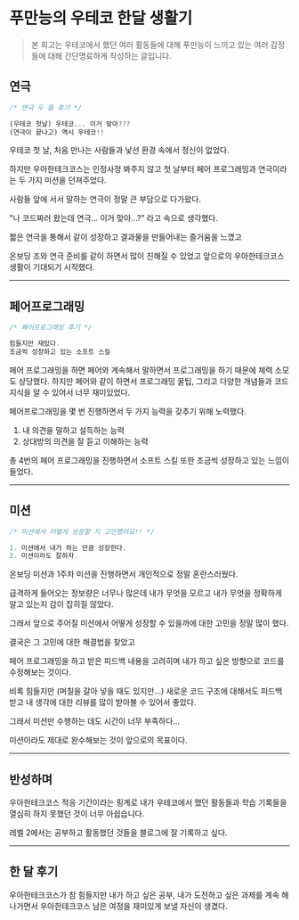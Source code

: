 # 푸만능의 우테코 한달 생활기

> 본 회고는 우테코에서 했던 여러 활동들에 대해 푸만능이 느끼고 있는 여러 감정들에 대해 간단명료하게 작성하는 글입니다.

## 연극

```javascript
/* 연극 두 줄 후기 */

(우테코 첫날) 우테코... 이거 맞아???
(연극이 끝나고) 역시 우테코!!
```

우테코 첫 날, 처음 만나는 사람들과 낯선 환경 속에서 정신이 없었다.

하지만 우아한테크코스는 인정사정 봐주지 않고 첫 날부터 페어 프로그래밍과 연극이라는 두 가지 미션을 던져주었다.

사람들 앞에 서서 말하는 연극이 정말 큰 부담으로 다가왔다.

"나 코드짜러 왔는데 연극... 이거 맞아...?" 라고 속으로 생각했다.

짧은 연극을 통해서 같이 성장하고 결과물을 만들어내는 즐거움을 느꼈고

온보딩 조와 연극 준비를 같이 하면서 많이 친해질 수 있었고 앞으로의 우아한테크코스 생활이 기대되기 시작했다.

---

## 페어프로그래밍

```javascript
/* 페어프로그래밍 후기 */

힘들지만 재밌다.
조금씩 성장하고 있는 소프트 스킬
```

페어 프로그래밍을 하면 페어와 계속해서 말하면서 프로그래밍을 하기 때문에 체력 소모도 상당했다.
하지만 페어와 같이 하면서 프로그래밍 꿀팁, 그리고 다양한 개념들과 코드 지식을 알 수 있어서 너무 재미있었다.

페어프로그래밍을 몇 번 진행하면서 두 가지 능력을 갖추기 위해 노력했다.

1. 내 의견을 말하고 설득하는 능력
2. 상대방의 의견을 잘 듣고 이해하는 능력

총 4번의 페어 프로그래밍을 진행하면서 소프트 스킬 또한 조금씩 성장하고 있는 느낌이 들었다.

---

## 미션

```javascript
/* 미션에서 어떻게 성장할 지 고민했어요!! */

1. 미션에서 내가 하는 만큼 성장한다.
2. 미션이라도 잘하자.
```

온보딩 미션과 1주차 미션을 진행하면서 개인적으로 정말 혼란스러웠다.

급격하게 들어오는 정보량은 너무나 많은데 내가 무엇을 모르고 내가 무엇을 정확하게 알고 있는지 감이 잡히질 않았다.

그래서 앞으로 주어질 미션에서 어떻게 성장할 수 있을까에 대한 고민을 정말 많이 했다.

결국은 그 고민에 대한 해결법을 찾았고

페어 프로그래밍을 하고 받은 피드백 내용을 고려히며 내가 하고 싶은 방향으로 코드를 수정해보는 것이다.

비록 힘들지만 (며칠을 갈아 넣을 때도 있지만...) 새로운 코드 구조에 대해서도 피드백 받고 내 생각에 대한 리뷰를 많이 받아볼 수 있어서 좋았다.

그래서 미션만 수행하는 데도 시간이 너무 부족하다...

미션이라도 제대로 완수해보는 것이 앞으로의 목표이다.

---

## 반성하며

우아한테크코스 적응 기간이라는 핑계로 내가 우테코에서 했던 활동들과 학습 기록들을 열심히 하지 못했던 것이 너무 아쉽습니다.

레벨 2에서는 공부하고 활동했던 것들을 블로그에 잘 기록하고 싶다.

---

## 한 달 후기

우아한테크코스가 참 힘들지만 내가 하고 싶은 공부, 내가 도전하고 싶은 과제를 계속 해나가면서 우아한테크코스 남은 여정을 재미있게 보낼 자신이 생겼다.
